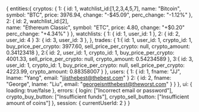 {
    entities:{
        cryptos: {
            1: {
                id: 1,
                watchlist_id:[1,2,3,4,5,7],
                name: "Bitcoin",
                symbol: "BTC",
                price: 3976.94,
                change: "-$45.09",
                perc_change: "-1.12%"
            },
            2: {
                id: 2,
                watchlist_id:[2],            
                name: "Ethereum Classic",
                symbol: "ETC",
                price: 4.80,
                change: "+$0.20"
                perc_change: "+4.34%"
            }
        },
        watchlists: {
            1: {
                id: 1,
                user_id: 1
            },
            2: {
                id: 2,
                user_id: 4
            }
            3: {
                id: 3,
                user_id: 3
            },
        },
        trades: {
            1:{
                id: 1,
                user_id: 1,
                crypto_id: 1,
                buy_price_per_crypto: 3977.60,
                sell_price_per_crypto: null,
                crypto_amount: 0.34123418
            },
            2:{
                id: 2,
                user_id: 1,
                crypto_id: 1,
                buy_price_per_crypto: 4001.33,
                sell_price_per_crypto: null,
                crypto_amount: 0.54234589
            },
            3:{
                id: 3,
                user_id: 1,
                crypto_id: 1,
                buy_price_per_crypto: null,
                sell_price_per_crypto: 4223.99,
                crypto_amount: 0.88358007
            }
        },
        users: {
            1: {
                id: 1,
                fname: "JJ",
                lname: "Yang",
                email: "jjisthebest@thebest.com"
            }
            2: {
                id: 2,
                fname: "George",
                lname: "Liu",
                email: "georgeisntthebest@theworst.com"
            }
        }
    },
    ui: {
        loading: true/false
    },
    errors: {
        login: ["Incorrect email or password"],
        crypto_buy_button: ["Insufficient funds"],
        crypto_sell_button: ["Insufficient amount of coins"]
    },
    session: { currentUserId: 2 }
}

